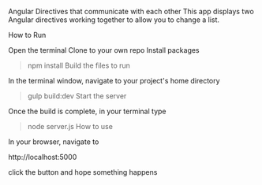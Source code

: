 Angular Directives that communicate with each other
This app displays two Angular directives working together to allow you to change a list.

How to Run

Open the terminal
Clone to your own repo
Install packages

> npm install
Build the files to run

In the terminal window, navigate to your project's home directory

> gulp build:dev
Start the server

Once the build is complete, in your terminal type

> node server.js
How to use

In your browser, navigate to

http://localhost:5000

click the button and hope something happens
